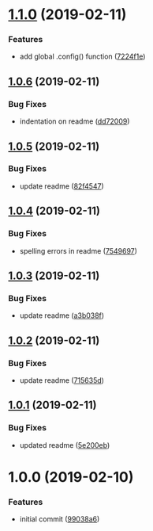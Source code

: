 # [1.1.0](https://github.com/marklawlor/react-session-hook/compare/v1.0.6...v1.1.0) (2019-02-11)


### Features

* add global .config() function ([7224f1e](https://github.com/marklawlor/react-session-hook/commit/7224f1e))

## [1.0.6](https://github.com/marklawlor/react-session-hook/compare/v1.0.5...v1.0.6) (2019-02-11)


### Bug Fixes

* indentation on readme ([dd72009](https://github.com/marklawlor/react-session-hook/commit/dd72009))

## [1.0.5](https://github.com/marklawlor/react-session-hook/compare/v1.0.4...v1.0.5) (2019-02-11)


### Bug Fixes

* update readme ([82f4547](https://github.com/marklawlor/react-session-hook/commit/82f4547))

## [1.0.4](https://github.com/marklawlor/react-session-hook/compare/v1.0.3...v1.0.4) (2019-02-11)


### Bug Fixes

* spelling errors in readme ([7549697](https://github.com/marklawlor/react-session-hook/commit/7549697))

## [1.0.3](https://github.com/marklawlor/react-session-hook/compare/v1.0.2...v1.0.3) (2019-02-11)


### Bug Fixes

* update readme ([a3b038f](https://github.com/marklawlor/react-session-hook/commit/a3b038f))

## [1.0.2](https://github.com/marklawlor/react-session-hook/compare/v1.0.1...v1.0.2) (2019-02-11)


### Bug Fixes

* update readme ([715635d](https://github.com/marklawlor/react-session-hook/commit/715635d))

## [1.0.1](https://github.com/marklawlor/react-session-hook/compare/v1.0.0...v1.0.1) (2019-02-11)


### Bug Fixes

* updated readme ([5e200eb](https://github.com/marklawlor/react-session-hook/commit/5e200eb))

# 1.0.0 (2019-02-10)


### Features

* initial commit ([99038a6](https://github.com/marklawlor/react-session-hook/commit/99038a6))
